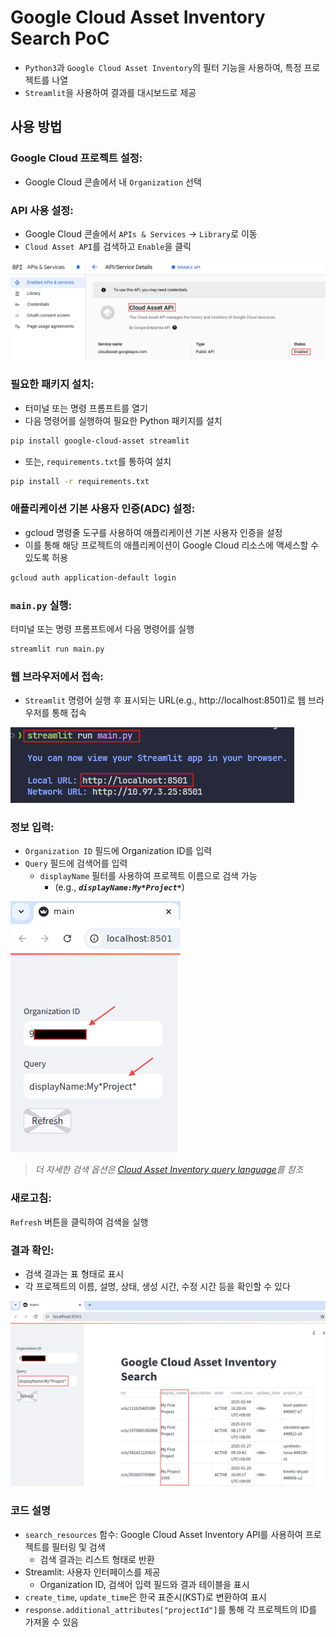 # Google Cloud Asset Inventory Search PoC

- `Python3`과 `Google Cloud Asset Inventory`의 필터 기능을 사용하여, 특정 프로젝트를 나열   
- `Streamlit`을 사용하여 결과를 대시보드로 제공

## 사용 방법

### Google Cloud 프로젝트 설정:
- Google Cloud 콘솔에서 내 `Organization` 선택

### API 사용 설정:
- Google Cloud 콘솔에서 `APIs & Services` -> `Library`로 이동
- `Cloud Asset API`를 검색하고 `Enable`을 클릭  

![as1](./assets/as1.png)


### 필요한 패키지 설치:
- 터미널 또는 명령 프롬프트를 열기
- 다음 명령어를 실행하여 필요한 Python 패키지를 설치
```bash
pip install google-cloud-asset streamlit
```
- 또는, `requirements.txt`를 통하여 설치
```bash
pip install -r requirements.txt
```

### 애플리케이션 기본 사용자 인증(ADC) 설정:
- gcloud 명령줄 도구를 사용하여 애플리케이션 기본 사용자 인증을 설정
- 이를 통해 해당 프로젝트의 애플리케이션이 Google Cloud 리소스에 액세스할 수 있도록 허용
```bash
gcloud auth application-default login
````

### `main.py` 실행:
터미널 또는 명령 프롬프트에서 다음 명령어를 실행
```bash
streamlit run main.py
```

### 웹 브라우저에서 접속:
- `Streamlit` 명령어 실행 후 표시되는 URL(e.g., http://localhost:8501)로 웹 브라우저를 통해 접속

![as2](./assets/as2.png)

### 정보 입력:
- `Organization ID` 필드에 Organization ID를 입력
- `Query` 필드에 검색어를 입력
    - `displayName` 필터를 사용하여 프로젝트 이름으로 검색 가능
        - (e.g., ***`displayName:My*Project*`***)   

![as3](./assets/as3.png)

> *더 자세한 검색 옵션은 [Cloud Asset Inventory query language](https://cloud.google.com/asset-inventory/docs/search-query-syntax)를 참조*

### 새로고침:
`Refresh` 버튼을 클릭하여 검색을 실행

### 결과 확인:
- 검색 결과는 표 형태로 표시
- 각 프로젝트의 이름, 설명, 상태, 생성 시간, 수정 시간 등을 확인할 수 있다

![as4](./assets/as4.png)

### 코드 설명
- `search_resources` 함수: Google Cloud Asset Inventory API를 사용하여 프로젝트를 필터링 및 검색
    - 검색 결과는 리스트 형태로 반환
- Streamlit: 사용자 인터페이스를 제공
    - Organization ID, 검색어 입력 필드와 결과 테이블을 표시
- `create_time`, `update_time`은 한국 표준시(KST)로 변환하여 표시
- `response.additional_attributes["projectId"]`를 통해 각 프로젝트의 ID를 가져올 수 있음